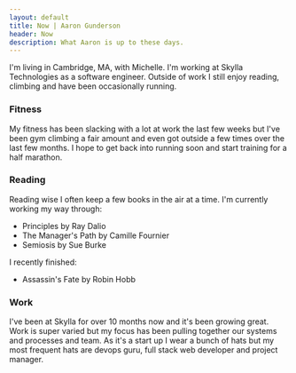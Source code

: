 ```yaml
---
layout: default
title: Now | Aaron Gunderson
header: Now
description: What Aaron is up to these days.
---
```


I'm living in Cambridge, MA, with Michelle. I'm working at Skylla Technologies as a software engineer. Outside of work I still enjoy reading, climbing and have been occasionally running.

### Fitness

My fitness has been slacking with a lot at work the last few weeks but I've been gym climbing a fair amount and even got outside a few times over the last few months. I hope to get back into running soon and start training for a half marathon.

### Reading

Reading wise I often keep a few books in the air at a time. I'm currently working my way through:

- Principles by Ray Dalio
- The Manager's Path by Camille Fournier
- Semiosis by Sue Burke

I recently finished:

- Assassin's Fate by Robin Hobb


### Work

I've been at Skylla for over 10 months now and it's been growing great. Work is super varied but my focus has been pulling together our systems and processes and team. As it's a start up I wear a bunch of hats but my most frequent hats are devops guru, full stack web developer and project manager.
